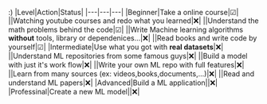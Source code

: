 :)
|Level|Action|Status| 
|---|---|---|
|Beginner|Take a online course|☑|
||Watching youtube courses and redo  what you learned|❌|
||Understand the math problems behind the code|☑|
||Write Machine learning algorithms **without** tools, library or dependenices...|❌|
||Read books and write code by yourself|☑|
|Intermediate|Use what you got with **real datasets**|❌|
||Understand ML repositories from some famous guys|❌|
||Build a model with just it's work flow|❌|
||Write your own ML repo with full features|❌|
||Learn from many sources (ex: videos,books,documents,...)|❌|
||Read and understand ML papers|❌|
|Advanced|Build a ML application||❌|
|Professinal|Create a new ML model||❌|

